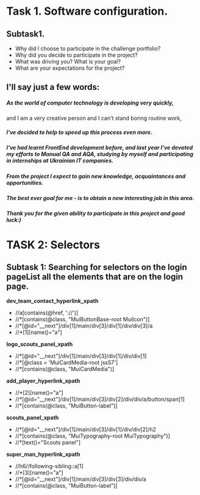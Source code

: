# Task 1. Software configuration.

## Subtask1.
* Why did I choose to participate in the challenge portfolio?
* Why did you decide to participate in the project?
* What was driving you? What is your goal?
* What are your expectations for the project?

## I'll say just a few words:

##### As the world of computer technology is developing very quickly, 
and I am a very creative person and I can't stand boring routine work,
##### I've decided to help to speed up this process even more. 
##### I've had learnt FrontEnd development before, and last year I've devoted my efforts to Manual QA and AQA, studying by myself and participating in internships at Ukrainian IT companies. 
##### From the project I expect to gain new knowledge, acquaintances and opportunities. 
##### The best ever goal for me - is to obtain a new interesting job in this area.

###### **_Thank you for the given ability to participate in this project and good luck:)_** 



# TASK 2: Selectors

## Subtask 1: Searching for selectors on the login pageList all the elements that are on the login page.

**dev_team_contact_hyperlink_xpath**
* //a[contains(@href, '://')]
* //*[contains(@class, "MuiButtonBase-root MuiIcon")]
* //*[@id="__next"]/div[1]/main/div[3]/div[1]/div/div[3]/a
* //*[1][name()="a"]

**logo_scouts_panel_xpath**
* //*[@id="__next"]/div[1]/main/div[3]/div[1]/div/div[1]
* //*[@class = 'MuiCardMedia-root jss57']
* //*[contains(@class, "MuiCardMedia")] 

**add_player_hyperlink_xpath**
* //*[2][name()="a"]
* //*[@id="__next"]/div[1]/main/div[3]/div[2]/div/div/a/button/span[1]
* //*[contains(@class, "MuiButton-label")] 

**scouts_panel_xpath**
* //*[@id="__next"]/div[1]/main/div[3]/div[1]/div/div[2]/h2
* //*[contains(@class, "MuiTypography-root MuiTypography")]
* //*[text()="Scouts panel"]

**super_man_hyperlink_xpath**
* //h6//following-sibling::a[1]
* //*[3][name()="a"]
* //*[@id="__next"]/div[1]/main/div[3]/div[3]/div/div/a
* //*[contains(@class, "MuiButton-label")] 





